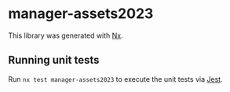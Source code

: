 # manager-assets2023

This library was generated with [Nx](https://nx.dev).

## Running unit tests

Run `nx test manager-assets2023` to execute the unit tests via [Jest](https://jestjs.io).
